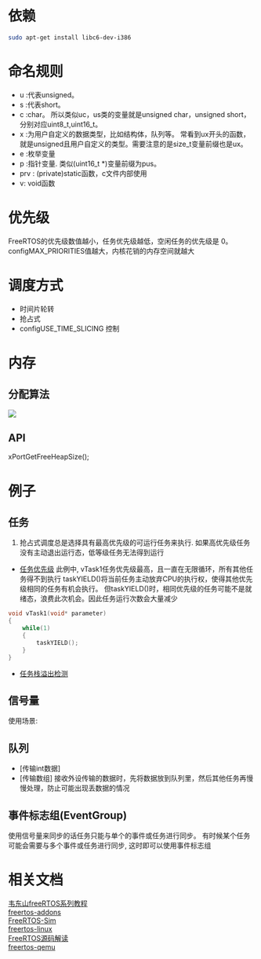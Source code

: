 # 依赖
```bash
sudo apt-get install libc6-dev-i386
```

# 命名规则
- u :代表unsigned。
- s :代表short。
- c :char。 所以类似uc，us类的变量就是unsigned char，unsigned short，分别对应uint8_t,uint16_t。
- x :为用户自定义的数据类型，比如结构体，队列等。 常看到ux开头的函数，就是unsigned且用户自定义的类型。需要注意的是size_t变量前缀也是ux。
- e :枚举变量
- p :指针变量. 类似(uint16_t *)变量前缀为pus。
- prv : (private)static函数，c文件内部使用
- v: void函数

# 优先级
FreeRTOS的优先级数值越小，任务优先级越低，空闲任务的优先级是 0。
configMAX_PRIORITIES值越大，内核花销的内存空间就越大

# 调度方式
- 时间片轮转
- 抢占式
- configUSE_TIME_SLICING 控制

# 内存
## 分配算法
![](https://pic4.zhimg.com/80/v2-e802afa55069db8742d63f57bfaf5557_720w.webp)
## API 
xPortGetFreeHeapSize();

# 例子
## 任务
1. 抢占式调度总是选择具有最高优先级的可运行任务来执行. 如果高优先级任务没有主动退出运行态，低等级任务无法得到运行 
- [任务优先级](./user/task1.c)
此例中, vTask1任务优先级最高，且一直在无限循环，所有其他任务得不到执行
taskYIELD()将当前任务主动放弃CPU的执行权，使得其他优先级相同的任务有机会执行。
但taskYIELD()时，相同优先级的任务可能不是就绪态，浪费此次机会。因此任务运行次数会大量减少

```c
void vTask1(void* parameter)
{
    while(1)
    {
        taskYIELD();
    }
}
```

- [任务栈溢出检测](./user/task2.c)

## 信号量
使用场景:

## 队列
- [传输int数据]
- [传输数组]
    接收外设传输的数据时，先将数据放到队列里，然后其他任务再慢慢处理，防止可能出现丢数据的情况

## 事件标志组(EventGroup)
使用信号量来同步的话任务只能与单个的事件或任务进行同步。
有时候某个任务可能会需要与多个事件或任务进行同步, 这时即可以使用事件标志组


# 相关文档
[韦东山freeRTOS系列教程](https://blog.csdn.net/thisway_diy/article/details/121399484)       
[freertos-addons](https://github.com/michaelbecker/freertos-addons)         
[FreeRTOS-Sim](https://github.com/Muriukidavid/FreeRTOS-Sim)            
[freertos-linux](https://github.com/sean93park/freertos-linux)      
[FreeRTOS源码解读](https://github.com/Nrusher/FreeRTOS-Book)    
[freertos-qemu](https://github.com/mghicho/freertos-qemu)
